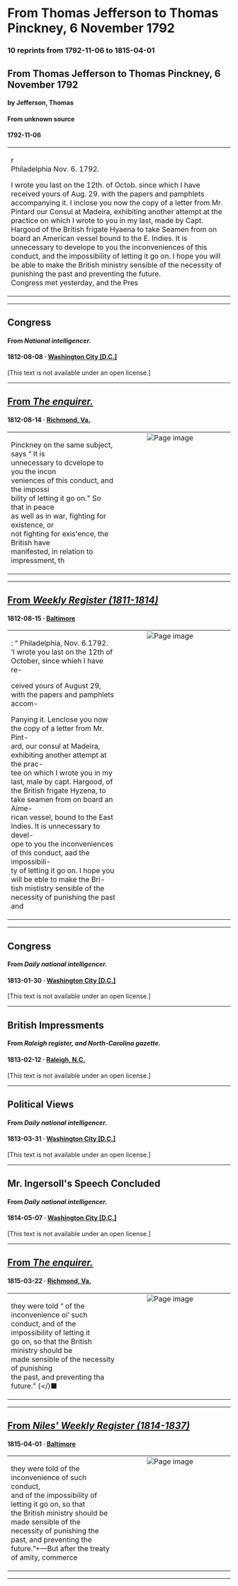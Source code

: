 
# From Thomas Jefferson to Thomas Pinckney, 6 November 1792

### 10 reprints from 1792-11-06 to 1815-04-01

## From Thomas Jefferson to Thomas Pinckney, 6 November 1792

#### by Jefferson, Thomas

#### From unknown source

#### 1792-11-06

<table style="width: 100%;"><tr><td style="width: 50%">

r  
Philadelphia Nov. 6. 1792.  
  
I wrote you last on the 12th. of Octob. since which I have received yours of Aug. 29. with the papers and pamphlets accompanying it. I inclose you now the copy of a letter from Mr. Pintard our Consul at Madeira, exhibiting another attempt at the practice on which I wrote to you in my last, made by Capt. Hargood of the British frigate Hyaena to take Seamen from on board an American vessel bound to the E. Indies. It is unnecessary to develope to you the inconveniences of this conduct, and the impossibility of letting it go on. I hope you will be able to make the British ministry sensible of the necessity of punishing the past and preventing the future.  
Congress met yesterday, and the Pres
</td></tr></table>

---

## Congress

#### From _National intelligencer._

#### 1812-08-08 &middot; [Washington City [D.C.]](http://dbpedia.org/resource/Washington%2C_D.C.)

[This text is not available under an open license.]

---

## [From _The enquirer._](https://www.loc.gov/resource/sn84024736/1812-08-14/ed-1/?sp=1)

#### 1812-08-14 &middot; [Richmond, Va.](http://dbpedia.org/resource/Richmond%2C_Virginia)

<table style="width: 100%;"><tr><td style="width: 50%">

  
Pinckney on the same subject, says “ It is  
unnecessary to dcvelope to you the incon­  
veniences of this conduct, and the impossi­  
bility of letting it go on.&quot; So that in peace  
as well as in war, fighting for existence, or  
not fighting for exis&#x27;ence, the British have  
manifested, in relation to impressment, th
</td><td style="width: 50%; max-height: 75%; margin: auto; display: block;">
<img alt="Page image" src="https://tile.loc.gov/image-services/iiif/service:ndnp:vi:batch_vi_loons_ver01:data:sn84024736:00414183864:1812081401:0115/pct:77.43197912784197,39.93111083774142,17.629519194931046,3.936523557633165/!600,600/0/default.jpg"/>
</td>
</tr></table>

---

## [From _Weekly Register (1811-1814)_](https://archive.org/details/sim_niles-national-register_1812-08-15_2_50/page/n0/mode/1up?view=theater)

#### 1812-08-15 &middot; [Baltimore](http://dbpedia.org/resource/Baltimore)

<table style="width: 100%;"><tr><td style="width: 50%">

  
: “ Philadelphia, Nov. 6.1792.  
‘I wrote you last on the 12th of October, since whieh I have re-  
  
ceived yours of August 29, with the papers and pamphlets accom-  
  
Panying it. Lenclose you now the copy of a letter from Mr. Pint-  
ard, our consul at Madeira, exhibiting another attempt at the prac-  
tee on which I wrote you in my last, male by capt. Hargood, of  
the British frigate Hyzena, to take seamen from on board an Aime-  
rican vessel, bound to the East Indies. It is unnecessary to devel-  
ope to you the inconveniences of this conduct, aad the impossibili-  
ty of letting it go on. I hope you will be eble to make the Bri-  
tish mististry sensible of the necessity of punishing the past and
</td><td style="width: 50%; max-height: 75%; margin: auto; display: block;">
<img alt="Page image" src="https://iiif.archive.org/image/iiif/2/sim_niles-national-register_1812-08-15_2_50%2Fsim_niles-national-register_1812-08-15_2_50_jp2.zip%2Fsim_niles-national-register_1812-08-15_2_50_jp2%2Fsim_niles-national-register_1812-08-15_2_50_0000.jp2/pct:8.764367816091953,80.70459905660377,39.39176245210728,8.69693396226415/600,/0/default.jpg"/>
</td>
</tr></table>

---

## Congress

#### From _Daily national intelligencer._

#### 1813-01-30 &middot; [Washington City [D.C.]](http://dbpedia.org/resource/Washington%2C_D.C.)

[This text is not available under an open license.]

---

## British Impressments

#### From _Raleigh register, and North-Carolina gazette._

#### 1813-02-12 &middot; [Raleigh, N.C.](http://dbpedia.org/resource/Raleigh%2C_North_Carolina)

[This text is not available under an open license.]

---

## Political Views

#### From _Daily national intelligencer._

#### 1813-03-31 &middot; [Washington City [D.C.]](http://dbpedia.org/resource/Washington%2C_D.C.)

[This text is not available under an open license.]

---

## Mr. Ingersoll's Speech Concluded

#### From _Daily national intelligencer._

#### 1814-05-07 &middot; [Washington City [D.C.]](http://dbpedia.org/resource/Washington%2C_D.C.)

[This text is not available under an open license.]

---

## [From _The enquirer._](https://www.loc.gov/resource/sn84024736/1815-03-22/ed-1/?sp=2)

#### 1815-03-22 &middot; [Richmond, Va.](http://dbpedia.org/resource/Richmond%2C_Virginia)

<table style="width: 100%;"><tr><td style="width: 50%">

  
they were told “ of the inconvenience oi’ such  
conduct, and of the impossibility of letting it  
go on, so that the British ministry should be  
made sensible of the necessity of punishing  
the past, and preventing tha future.” (&lt;/)■
</td><td style="width: 50%; max-height: 75%; margin: auto; display: block;">
<img alt="Page image" src="https://tile.loc.gov/image-services/iiif/service:ndnp:vi:batch_vi_mudhens_ver02:data:sn84024736:00414183888:1815032201:0404/pct:5.437178545187362,71.24248496993988,17.707567964731815,2.905811623246493/!600,600/0/default.jpg"/>
</td>
</tr></table>

---

## [From _Niles' Weekly Register (1814-1837)_](https://archive.org/details/sim_niles-national-register_1815-04-01_8_187/page/n10/mode/1up?view=theater)

#### 1815-04-01 &middot; [Baltimore](http://dbpedia.org/resource/Baltimore)

<table style="width: 100%;"><tr><td style="width: 50%">

  
they were told of the inconvenience of such conduct,  
and of the impossibility of letting it go on, so that  
the British ministry should be made sensible of the  
necessity of punishing the past, and preventing the  
future.”+—But after the treaty of amity, commerce
</td><td style="width: 50%; max-height: 75%; margin: auto; display: block;">
<img alt="Page image" src="https://iiif.archive.org/image/iiif/2/sim_niles-national-register_1815-04-01_8_187%2Fsim_niles-national-register_1815-04-01_8_187_jp2.zip%2Fsim_niles-national-register_1815-04-01_8_187_jp2%2Fsim_niles-national-register_1815-04-01_8_187_0010.jp2/pct:9.289883268482491,14.804964539007091,39.761673151750976,5.540780141843972/600,/0/default.jpg"/>
</td>
</tr></table>

---


